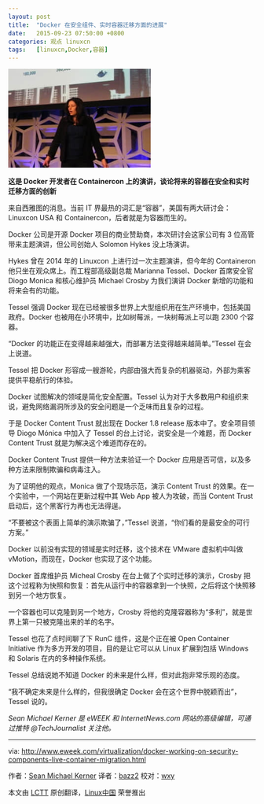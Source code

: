 ```yaml
---
layout: post
title:	"Docker 在安全组件、实时容器迁移方面的进展"
date:	2015-09-23 07:50:00 +0800 
categories:	观点 linuxcn 
tags:	[linuxcn,Docker,容器]
---
```



![Docker Container Talk](/Asserts/Images/album/201509/22/215304kkr44kmc6c5omkcl.jpg)


**这是 Docker 开发者在 Containercon 上的演讲，谈论将来的容器在安全和实时迁移方面的创新**


来自西雅图的消息。当前 IT 界最热的词汇是“容器”，美国有两大研讨会：Linuxcon USA 和 Containercon，后者就是为容器而生的。


Docker 公司是开源 Docker 项目的商业赞助商，本次研讨会这家公司有 3 位高管带来主题演讲，但公司创始人 Solomon Hykes 没上场演讲。


Hykes 曾在 2014 年的 Linuxcon 上进行过一次主题演讲，但今年的 Containeron 他只坐在观众席上。而工程部高级副总裁 Marianna Tessel、Docker 首席安全官 Diogo Monica 和核心维护员 Michael Crosby 为我们演讲 Docker 新增的功能和将来会有的功能。


Tessel 强调 Docker 现在已经被很多世界上大型组织用在生产环境中，包括美国政府。Docker 也被用在小环境中，比如树莓派，一块树莓派上可以跑 2300 个容器。


“Docker 的功能正在变得越来越强大，而部署方法变得越来越简单。”Tessel 在会上说道。


Tessel 把 Docker 形容成一艘游轮，内部由强大而复杂的机器驱动，外部为乘客提供平稳航行的体验。


Docker 试图解决的领域是简化安全配置。Tessel 认为对于大多数用户和组织来说，避免网络漏洞所涉及的安全问题是一个乏味而且复杂的过程。


于是 Docker Content Trust 就出现在 Docker 1.8 release 版本中了。安全项目领导 Diogo Mónica 中加入了 Tessel 的台上讨论，说安全是一个难题，而 Docker Content Trust 就是为解决这个难道而存在的。


Docker Content Trust 提供一种方法来验证一个 Docker 应用是否可信，以及多种方法来限制欺骗和病毒注入。


为了证明他的观点，Monica 做了个现场示范，演示 Content Trust 的效果。在一个实验中，一个网站在更新过程中其 Web App 被人为攻破，而当 Content Trust 启动后，这个黑客行为再也无法得逞。


“不要被这个表面上简单的演示欺骗了，”Tessel 说道，“你们看的是最安全的可行方案。”


Docker 以前没有实现的领域是实时迁移，这个技术在 VMware 虚拟机中叫做 vMotion，而现在，Docker 也实现了这个功能。


Docker 首席维护员 Micheal Crosby 在台上做了个实时迁移的演示，Crosby 把这个过程称为快照和恢复：首先从运行中的容器拿到一个快照，之后将这个快照移到另一个地方恢复。


一个容器也可以克隆到另一个地方，Crosby 将他的克隆容器称为“多利”，就是世界上第一只被克隆出来的羊的名字。


Tessel 也花了点时间聊了下 RunC 组件，这是个正在被 Open Container Initiative 作为多方开发的项目，目的是让它可以从 Linux 扩展到包括 Windows 和 Solaris 在内的多种操作系统。


Tessel 总结说她不知道 Docker 的未来是什么样，但对此抱非常乐观的态度。


“我不确定未来是什么样的，但我很确定 Docker 会在这个世界中脱颖而出”，Tessel 说的。


*Sean Michael Kerner 是 eWEEK 和 InternetNews.com 网站的高级编辑，可通过推特 @TechJournalist 关注他。*




---


via: <http://www.eweek.com/virtualization/docker-working-on-security-components-live-container-migration.html>


作者：[Sean Michael Kerner](http://www.eweek.com/cp/bio/Sean-Michael-Kerner/) 译者：[bazz2](https://github.com/bazz2) 校对：[wxy](https://github.com/wxy)


本文由 [LCTT](https://github.com/LCTT/TranslateProject) 原创翻译，[Linux中国](https://linux.cn/) 荣誉推出
